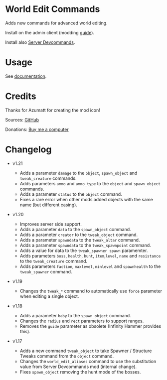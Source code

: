 # World Edit Commands

Adds new commands for advanced world editing.

Install on the admin client (modding [guide](https://youtu.be/L9ljm2eKLrk)).

Install also [Server Devcommands](https://valheim.thunderstore.io/package/JereKuusela/Server_devcommands/).

# Usage

See [documentation](https://github.com/JereKuusela/valheim-world_edit_commands/blob/main/README.md).

# Credits

Thanks for Azumatt for creating the mod icon!

Sources: [GitHub](https://github.com/JereKuusela/valheim-world_edit_commands)

Donations: [Buy me a computer](https://www.buymeacoffee.com/jerekuusela)

# Changelog

- v1.21
	- Adds a parameter `damage` to the `object`, `spawn_object` and `tweak_creature` commands.
	- Adds parameters `ammo` and `ammo_type` to the `object` and `spawn_object` commands.
	- Adds a parameter `status` to the `object` command.
	- Fixes a rare error when other mods added objects with the same name (but different casing).

- v1.20
	- Improves server side support.
	- Adds a parameter `data` to the `spawn_object` command.
	- Adds a parameter `creator` to the `tweak_object` command.
	- Adds a parameter `spawndata` to the `tweak_altar` command.
	- Adds a parameter `spawndata` to the `tweak_spawnpoint` command.
	- Adds a value for data to the `tweak_spawner spawn` paramemter.
	- Adds parameters `boss`, `health`, `hunt`, `item`,`level`, `name` and `resistance` to the `tweak_creature` command.
	- Adds parameters `faction`, `maxlevel`, `minlevel` and `spawnhealth` to the `tweak_spawner` command.

- v1.19
	- Changes the `tweak_*` command to automatically use `force` parameter when editing a single object.

- v1.18
	- Adds a parameter `baby` to the `spawn_object` command.
	- Changes the `radius` and `rect` parameters to support ranges.
	- Removes the `guide` parameter as obsolete (Infinity Hammer provides this).

- v1.17
	- Adds a new command `tweak_object` to take Spawner / Structure Tweaks command from the `object` command.
	- Changes the `world_edit_aliases` command to use the substitution value from Server Devcommands mod (internal change).
	- Fixes `spawn_object` removing the hunt mode of the bosses.
